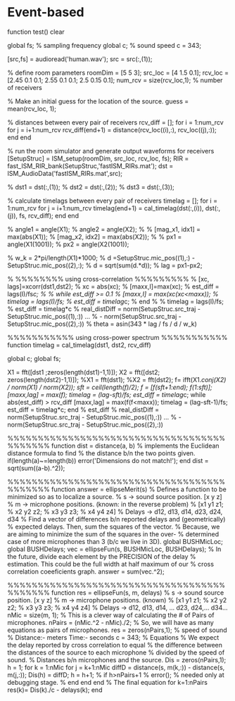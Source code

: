 # Event-based

function test()
clear

global fs; % sampling frequency
global c; % sound speed
c = 343; 

[src,fs] = audioread('human.wav');
src = src(:,(1));

% define room parameters
roomDim = [5    5    3];
src_loc = [4    1.5  0.1];
rcv_loc = [2.45  0.1   0.1;
           2.55  0.1   0.1;
           2.5   0.15  0.1];
num_rcv = size(rcv_loc,1); % number of receivers

% Make an initial guess for the location of the source.
guess = mean(rcv_loc, 1);
       
% distances between every pair of receivers
rcv_diff = [];
for i = 1:num_rcv
    for j = i+1:num_rcv
       rcv_diff(end+1) = distance(rcv_loc((i),:), rcv_loc((j),:));
    end
end

% run the room simulator and generate output waveforms for receivers
[SetupStruc] = ISM_setup(roomDim, src_loc, rcv_loc, fs);
RIR = fast_ISM_RIR_bank(SetupStruc,'fastISM_RIRs.mat');
dst = ISM_AudioData('fastISM_RIRs.mat',src);

% dst1 = dst(:,(1));
% dst2 = dst(:,(2));
% dst3 = dst(:,(3));

% calculate timelags between every pair of receivers
timelag = [];
for i = 1:num_rcv
    for j = i+1:num_rcv
       timelag(end+1) = cal_timelag(dst(:,(i)), dst(:,(j)), fs, rcv_diff);
    end
end



% angle1 = angle(X1);
% angle2 = angle(X2);
% 
% [mag_x1, idx1] = max(abs(X1));
% [mag_x2, idx2] = max(abs(X2));
% 
% px1 = angle(X1(1001));
% px2 = angle(X2(1001));

% w_k = 2*pi/length(X1)*1000;
%  d =SetupStruc.mic_pos((1),:) - SetupStruc.mic_pos((2),:);
%  d = sqrt(sum(d.*d));
% lag = px1-px2;

% %%%%%%%% using cross-correlation %%%%%%%%%
% [xc, lags]=xcorr(dst1,dst2);
% xc = abs(xc);
% [maxx,I]=max(xc);
% est_diff = lags(I)/fs*c;
% 
% while est_diff >= 0.1 
%     [maxx,I] = max(xc(xc<maxx));
%     timelag = lags(I)/fs;
%     est_diff = timelag*c;
% end
% 
% timelag = lags(I)/fs;
% est_diff = timelag*c
% real_distDiff = norm(SetupStruc.src_traj - SetupStruc.mic_pos((1),:)) ...
%     - norm(SetupStruc.src_traj - SetupStruc.mic_pos((2),:))
% theta = asin(343 * lag / fs / d / w_k)

%%%%%%%%%%% using cross-power spectrum %%%%%%%%%%% 
function timelag = cal_timelag(dst1, dst2, rcv_diff)

global c;
global fs;

 X1 = fft([dst1 ;zeros(length(dst1)-1,1)]);
 X2 = fft([dst2; zeros(length(dst2)-1,1)]);
%X1 = fft(dst1);
%X2 = fft(dst2);
f= ifft(X1.*conj(X2) / norm(X1) / norm(X2));
sft = ceil(length(f)/2);
f = [f(sft+1:end); f(1:sft)];
[maxx,lag] = max(f);
timelag = (lag-sft)/fs;
est_diff = timelag*c;
while abs(est_diff) > rcv_diff 
    [maxx,lag] = max(f(f<maxx));
    timelag = (lag-sft-1)/fs;
    est_diff = timelag*c;
end
% est_diff
% real_distDiff = norm(SetupStruc.src_traj - SetupStruc.mic_pos((1),:)) ...
%     - norm(SetupStruc.src_traj - SetupStruc.mic_pos((2),:))


%%%%%%%%%%%%%%%%%%%%%%%%%%%%%%%%%%%%%%%%%%%
function dist = distance(a, b)
% implements the Euclidean distance formula to find
% the distance b/n the two points given.
if(length(a)~=length(b))
    error('Dimensions do not match!');
end
dist = sqrt(sum((a-b).^2));

%%%%%%%%%%%%%%%%%%%%%%%%%%%%%%%%%%%%%%%%%%%
function answer = ellipseMerit(s)
% Defines a function to be minimized so as to localize a source.
% s -> sound source position. [x y z]
% m -> microphone positions. (known: in the reverse problem)
% [x1 y1 z1;
% x2 y2 z2;
% x3 y3 z3;
% x4 y4 z4]
% Delays -> d12, d13, d14, d23, d24, d34
% Find a vector of differences b/n reported delays and (geometrically)
% expected delays. Then, sum the squares of the vector.
% Because, we are aiming to minimize the sum of the squares in the over-
% determined case of more microphones than 3 (b/c we live in 3D).
global BUSHMicLoc;
global BUSHDelays;
vec = ellipseFun(s, BUSHMicLoc, BUSHDelays);
% In the future, divide each element by the PRECISION of the delay
% estimation. This could be the full width at half maximum of our
% cross correlation coeeficients graph.
answer = sum(vec.^2);

%%%%%%%%%%%%%%%%%%%%%%%%%%%%%%%%%%%%%%%%%%%
function res = ellipseFun(s, m, delays)
% s -> sound source position. [x y z]
% m -> microphone positions. (known)
% [x1 y1 z1;
% x2 y2 z2;
% x3 y3 z3;
% x4 y4 z4]
% Delays -> d12, d13, d14, ... d23, d24,... d34...
nMic = size(m, 1);
% This is a clever way of calculating the # of Pairs of microphones.
nPairs = (nMic.^2 - nMic)./2;
% So, we will have as many equations as pairs of microphones.
res = zeros(nPairs,1);
% speed of sound
% Distance:- meters Time:- seconds
c = 343;
% Equations
% We expect the delay reported by cross correlation to equal
% the difference between the distances of the source to each microphone
% divided by the speed of sound.
% Distances b/n microphones and the source.
Dis = zeros(nPairs,1);
h = 1;
for k = 1:nMic
    for j = k+1:nMic
        diffD = distance(s, m(k,:)) - distance(s, m(j,:));
        Dis(h) = diffD;
        h = h+1;
        % if h>nPairs+1
            % error(); % needed only at debugging stage.
        % end
    end
end
% The final equation
for k=1:nPairs
    res(k)= Dis(k)./c - delays(k);
end
